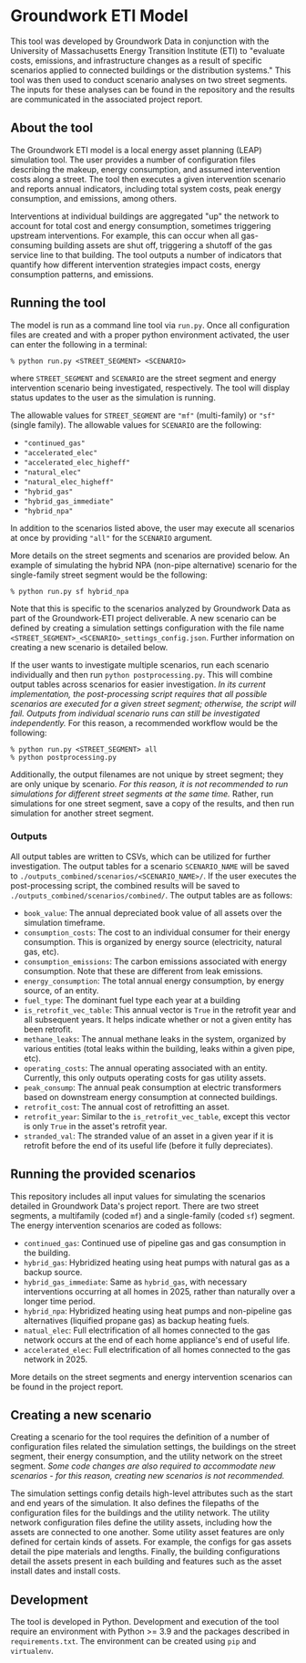 # Groundwork ETI Model
This tool was developed by Groundwork Data in conjunction with the University of Massachusetts Energy Transition Institute (ETI) to "evaluate costs, emissions, and infrastructure changes as a result of specific scenarios applied to connected buildings or the distribution systems." This tool was then used to conduct scenario analyses on two street segments. The inputs for these analyses can be found in the repository and the results are communicated in the associated project report.

## About the tool
The Groundwork ETI model is a local energy asset planning (LEAP) simulation tool. The user provides a number of configuration files describing the makeup, energy consumption, and assumed intervention costs along a street. The tool then executes a given intervention scenario and reports annual indicators, including total system costs, peak energy consumption, and emissions, among others.

Interventions at individual buildings are aggregated "up" the network to account for total cost and energy consumption, sometimes triggering upstream interventions. For example, this can occur when all gas-consuming building assets are shut off, triggering a shutoff of the gas service line to that building. The tool outputs a number of indicators that quantify how different intervention strategies impact costs, energy consumption patterns, and emissions.

## Running the tool
The model is run as a command line tool via `run.py`. Once all configuration files are created and with a proper python environment activated, the user can enter the following in a terminal:
```console
% python run.py <STREET_SEGMENT> <SCENARIO>
```
where `STREET_SEGMENT` and `SCENARIO` are the street segment and energy intervention scenario being investigated, respectively. The tool will display status updates to the user as the simulation is running.

The allowable values for `STREET_SEGMENT` are `"mf"` (multi-family) or `"sf"` (single family). The allowable values for `SCENARIO` are the following:
* `"continued_gas"`
* `"accelerated_elec"`
* `"accelerated_elec_higheff"`
* `"natural_elec"`
* `"natural_elec_higheff"`
* `"hybrid_gas"`
* `"hybrid_gas_immediate"`
* `"hybrid_npa"`

In addition to the scenarios listed above, the user may execute all scenarios at once by providing `"all"` for the `SCENARIO` argument.

More details on the street segments and scenarios are provided below. An example of simulating the hybrid NPA (non-pipe alternative) scenario for the single-family street segment would be the following:
```console
% python run.py sf hybrid_npa
```

Note that this is specific to the scenarios analyzed by Groundwork Data as part of the Groundwork-ETI project deliverable. A new scenario can be defined by creating a simulation settings configuration with the file name `<STREET_SEGMENT>_<SCENARIO>_settings_config.json`. Further information on creating a new scenario is detailed below.

If the user wants to investigate multiple scenarios, run each scenario individually and then run `python postprocessing.py`. This will combine output tables across scenarios for easier investigation. *In its current implementation, the post-processing script requires that all possible scenarios are executed for a given street segment; otherwise, the script will fail. Outputs from individual scenario runs can still be investigated independently.* For this reason, a recommended workflow would be the following:
```console
% python run.py <STREET_SEGMENT> all
% python postprocessing.py
```

Additionally, the output filenames are not unique by street segment; they are only unique by scenario. *For this reason, it is not recommended to run simulations for different street segments at the same time.* Rather, run simulations for one street segment, save a copy of the results, and then run simulation for another street segment.

### Outputs
All output tables are written to CSVs, which can be utilized for further investigation. The output tables for a scenario `SCENARIO_NAME` will be saved to `./outputs_combined/scenarios/<SCENARIO_NAME>/`. If the user executes the post-processing script, the combined results will be saved to `./outputs_combined/scenarios/combined/`. The output tables are as follows:
* `book_value`: The annual depreciated book value of all assets over the simulation timeframe.
* `consumption_costs`: The cost to an individual consumer for their energy consumption. This is organized by energy source (electricity, natural gas, etc).
* `consumption_emissions`: The carbon emissions associated with energy consumption. Note that these are different from leak emissions.
* `energy_consumption`: The total annual energy consumption, by energy source, of an entity.
* `fuel_type`: The dominant fuel type each year at a building
* `is_retrofit_vec_table`: This annual vector is `True` in the retrofit year and all subsequent years. It helps indicate whether or not a given entity has been retrofit.
* `methane_leaks`: The annual methane leaks in the system, organized by various entities (total leaks within the building, leaks within a given pipe, etc).
* `operating_costs`: The annual operating associated with an entity. Currently, this only outputs operating costs for gas utility assets.
* `peak_consump`: The annual peak consumption at electric transformers based on downstream energy consumption at connected buildings.
* `retrofit_cost`: The annual cost of retrofitting an asset.
* `retrofit_year`: Similar to the `is_retrofit_vec_table`, except this vector is only `True` in the asset's retrofit year.
* `stranded_val`: The stranded value of an asset in a given year if it is retrofit before the end of its useful life (before it fully depreciates).

## Running the provided scenarios
This repository includes all input values for simulating the scenarios detailed in Groundwork Data's project report. There are two street segments, a multifamily (coded `mf`) and a single-family (coded `sf`) segment. The energy intervention scenarios are coded as follows:
* `continued_gas`: Continued use of pipeline gas and gas consumption in the building.
* `hybrid_gas`: Hybridized heating using heat pumps with natural gas as a backup source.
* `hybrid_gas_immediate`: Same as `hybrid_gas`, with necessary interventions occurring at all homes in 2025, rather than naturally over a longer time period.
* `hybrid_npa`: Hybridized heating using heat pumps and non-pipeline gas alternatives (liquified propane gas) as backup heating fuels.
* `natual_elec`: Full electrification of all homes connected to the gas network occurs at the end of each home appliance's end of useful life.
* `accelerated_elec`: Full electrification of all homes connected to the gas network in 2025.

More details on the street segments and energy intervention scenarios can be found in the project report.

## Creating a new scenario
Creating a scenario for the tool requires the definition of a number of configuration files related the simulation settings, the buildings on the street segment, their energy consumption, and the utility network on the street segment. *Some code changes are also required to accommodate new scenarios - for this reason, creating new scenarios is not recommended.*

The simulation settings config details high-level attributes such as the start and end years of the simulation. It also defines the filepaths of the configuration files for the buildings and the utility network. The utility network configuration files define the utility assets, including how the assets are connected to one another. Some utility asset features are only defined for certain kinds of assets. For example, the configs for gas assets detail the pipe materials and lengths. Finally, the building configurations detail the assets present in each building and features such as the asset install dates and install costs.

## Development
The tool is developed in Python. Development and execution of the tool require an environment with Python >= 3.9 and the packages described in `requirements.txt`. The environment can be created using `pip` and `virtualenv`.
